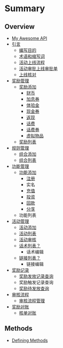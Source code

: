 # Summary

## Overview

* [My Awesome API](README.md)
* [引言](yin-yan.md)
  * [编写目的](yin-yan/a.md)
  * [术语和缩写词](yin-yan/zhu-yu-he-suo-xie-ci.md)
  * [活动上线流程](yin-yan/huo-dong-liu-cheng.md)
  * [活动审批上线审批单](yin-yan/huo-dong-shen-pi-shang-xian-shen-pi-dan.md)
  * [上线核对](yin-yan/shang-xian-he-dui.md)
* [奖励管理](jiang-li-guan-li.md)
  * [奖励添加](jiang-li-guan-li/jiang-li-tian-jia.md)
    * [财币](jiang-li-guan-li/cai-bi.md)
    * [加息券](jiang-li-guan-li/xian-jin-quan/jia-xi-quan.md)
    * [体验金](jiang-li-guan-li/ti-yan-jin.md)
    * [现金券](jiang-li-guan-li/xian-jin-quan.md)
    * [返现](jiang-li-guan-li/fan-xian.md)
    * [话费](jiang-li-guan-li/hua-fei.md)
    * [话费券](jiang-li-guan-li/hua-fei-quan.md)
    * [虚拟物品](jiang-li-guan-li/xu-ni-wu-pin.md)
  * [奖励列表](jiang-li-guan-li/jiang-li-lie-biao.md)
* [规则管理](gui-ze-guan-li.md)
  * [组合添加](gui-ze-guan-li/zu-he.md)
  * [组合列表](gui-ze-guan-li/zu-he-lie-biao.md)
* [功能管理](gong-neng-guan-li.md)
  * [功能添加](gong-neng-guan-li/gong-neng-tian-jia.md)
    * [注册](gong-neng-guan-li/gong-neng-tian-jia/zhu-ce.md)
    * 实名
    * [充值](gong-neng-guan-li/gong-neng-tian-jia/chong-zhi.md)
    * [投资](gong-neng-guan-li/gong-neng-tian-jia/tou-zi.md)
    * [回款](gong-neng-guan-li/gong-neng-tian-jia/hui-kuan.md)
    * [分享](gong-neng-guan-li/gong-neng-tian-jia/fen-xiang.md)
  * 功能列表
* [活动管理](huo-dong-guan-li.md)
  * [活动添加](huo-dong-guan-li/huo-dong-tian-jia.md)
  * [活动列表](huo-dong-guan-li/huo-dong-lie-biao.md)
  * [活动审核](huo-dong-guan-li/huo-dong-shen-he.md)
  * [话术列表？](huo-dong-guan-li/hua-zhu-guan-li.md)
    * 话术编辑
  * [链接列表？](huo-dong-guan-li/lian-jie-lie-biao.md)
    * 链接编辑
* [奖励记录](jiang-li-ji-lu.md)
  * [奖励发放记录查询](jiang-li-ji-lu/jiang-li-fa-fang-ji-lu-cha-xun.md)
  * 奖励触发记录查询
  * [奖励待发放查询](jiang-li-ji-lu/jiang-li-dai-fa-fang-cha-xun.md)
* [审核流程](a.md)
  * [审核流程管理](shen-he-liu-cheng-guan-li/shen-he-liu-cheng-guan-li.md)
* [奖励对账](jiang-li-dui-zhang.md)
  * [核单对账](jiang-li-dui-zhang/he-dan-dui-zhang.md)

## Methods

* [Defining Methods](methods.md)

